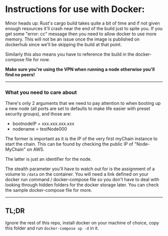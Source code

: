 # Instructions for use with Docker:

Minor heads up: Rust's cargo build takes quite a bit of time and if not given
enough resources it'll crash near the end of the build just to spite you. If you
get some "error: cc" message then you need to allow docker to use more memory.
This will not be an issue once the image is published on dockerhub since we'll
be skipping the build at that point.

Similarly this also means you have to reference the build in the docker-compose
file for now.

**Make sure you're using the VPN when running a node otherwise you'll find no
peers!**

<hr/>

### What you need to care about

There's only 2 arguments that we need to pay attention to when booting up a new
node (all ports are set to defaults to make life easier with preset security
groups), and those are:

- bootnodeIP = xxx.xxx.xxx.xxx
- nodename = testNode000

The former is important as it is the IP of the very first myChain instance to
start the chain. This can be found by checking the public IP of "Node-MyChain"
on AWS.

The latter is just an identifier for the node.

The stealth parameter you'll have to watch out for is the assignment of a volume
to `/data` on the container. You will need a link defined on your docker run
command / docker-compose file so you don't have to deal with looking through
hidden folders for the docker storage later. You can check the sample
docker-compose file for more.

<hr/>

## TL;DR

Ignore the rest of this repo, install docker on your machine of choice, copy
this folder and run `docker-compose up -d` in it.
